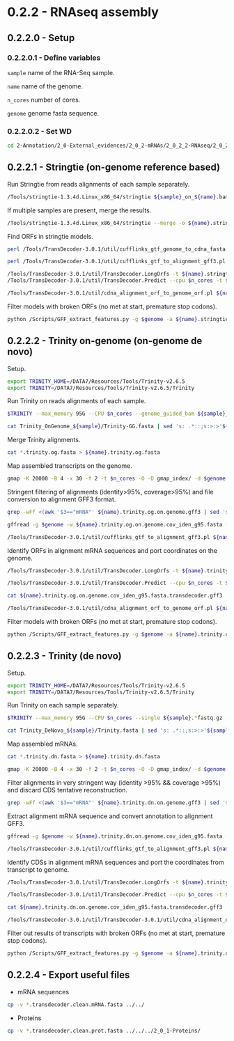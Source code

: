 0.2.2 - RNAseq assembly
=======================

## 0.2.2.0 - Setup

### 0.2.2.0.1 - Define variables

`sample` name of the RNA-Seq sample.

`name` name of the genome.

`n_cores` number of cores.

`genome` genome fasta sequence.

### 0.2.2.0.2 - Set WD

```bash
cd 2-Annotation/2_0-External_evidences/2_0_2-mRNAs/2_0_2_2-RNAseq/2_0_2_2_2-RNAseq_assembly
```

0.2.2.1 - Stringtie (on-genome reference based)
-----------------------------------------------

Run Stringtie from reads alignments of each sample separately.

``` bash
/Tools/stringtie-1.3.4d.Linux_x86_64/stringtie ${sample}_on_${name}.bam -p $n_cores -v -l STRG_${sample}_on_${name} -o ${sample}_on_${name}.stringtie.gtf -A ${sample}_on_${name}.stringtie.abundance.txt 2> err | tee log
```

If multiple samples are present, merge the results.

``` bash
/Tools/stringtie-1.3.4d.Linux_x86_64/stringtie --merge -o ${name}.stringtie.gtf -i -l STRG.${name} *_on_${name}.stringtie.gtf
```

Find ORFs in stringtie models.

``` bash
perl /Tools/TransDecoder-3.0.1/util/cufflinks_gtf_genome_to_cdna_fasta.pl ${name}.stringtie.gtf $genome > ${name}.stringtie.exon.fasta

perl /Tools/TransDecoder-3.0.1/util/cufflinks_gtf_to_alignment_gff3.pl ${name}.stringtie.gtf > ${name}.stringtie.alignment.gff3

/Tools/TransDecoder-3.0.1/util/TransDecoder.LongOrfs -t ${name}.stringtie.exon.fasta
/Tools/TransDecoder-3.0.1/util/TransDecoder.Predict --cpu $n_cores -t ${name}.stringtie.exon.fasta

/Tools/TransDecoder-3.0.1/util/cdna_alignment_orf_to_genome_orf.pl ${name}.stringtie.exon.fasta.transdecoder.gff3 ${name}.stringtie.alignment.gff3 ${name}.stringtie.exon.fasta > ${name}.stringtie.transdecoder.gff3
```

Filter models with broken ORFs (no met at start, premature stop codons).

``` bash
python /Scripts/GFF_extract_features.py -g $genome -a ${name}.stringtie.transdecoder.gff3 -p ${name}.stringtie.transdecoder.clean > ${name}.stringtie.transdecoder.clean.log
```

0.2.2.2 - Trinity on-genome (on-genome de novo)
-----------------------------------------------

Setup.

``` bash
export TRINITY_HOME=/DATA7/Resources/Tools/Trinity-v2.6.5
export TRINITY=/DATA7/Resources/Tools/Trinity-v2.6.5/Trinity
```

Run Trinity on reads alignments of each sample.

``` bash
$TRINITY --max_memory 95G --CPU $n_cores --genome_guided_bam ${sample}_on_${name}.bam --genome_guided_max_intron 15000 --min_contig_length 200 --normalize_max_read_cov 30 --jaccard_clip --output Trinity_OnGenome_${sample} 2>&1 > Trinity_OnGenome_${sample}.trinity_log.txt

cat Trinity_OnGenome_${sample}/Trinity-GG.fasta | sed 's: .*::;s:>:>'${sample}'-:' > ${sample}.trinity.og.fasta
```

Merge Trinity alignments.

``` bash
cat *.trinity.og.fasta > ${name}.trinity.og.fasta
```

Map assembled transcripts on the genome.

``` bash
gmap -K 20000 -B 4 -x 30 -f 2 -t $n_cores -O -D gmap_index/ -d $genome ${name}.trinity.og.fasta > ${name}.trinity.og.on.genome.gff3 2>> ${name}.trinity.og.on.genome.err
```

Stringent filtering of alignments (identity\>95%, coverage\>95%) and file conversion to alignment GFF3 format.

``` bash
grep -wFf <(awk '$3=="mRNA"' ${name}.trinity.og.on.genome.gff3 | sed 's:;:\t:g;s:=:\t:g' | awk '$16>95 && $18>95 {print $14; print $10}') ${name}.trinity.og.on.genome.gff3| awk '$3!="CDS"' > ${name}.trinity.og.on.genome.cov_iden_g95.gff3

gffread -g $genome -w ${name}.trinity.og.on.genome.cov_iden_g95.fasta -o - -T ${name}.trinity.og.on.genome.cov_iden_g95.gff3 > ${name}.trinity.og.on.genome.cov_iden_g95.gtf

/Tools/TransDecoder-3.0.1/util/cufflinks_gtf_to_alignment_gff3.pl ${name}.trinity.og.on.genome.cov_iden_g95.gtf > ${name}.trinity.og.on.genome.cov_iden_g95.alignment.gff3
```

Identify ORFs in alignment mRNA sequences and port coordinates on the genome.

``` bash
/Tools/TransDecoder-3.0.1/util/TransDecoder.LongOrfs -t ${name}.trinity.og.on.genome.cov_iden_g95.fasta

/Tools/TransDecoder-3.0.1/util/TransDecoder.Predict --cpu $n_cores -t ${name}.trinity.og.on.genome.cov_iden_g95.fasta

cat ${name}.trinity.og.on.genome.cov_iden_g95.fasta.transdecoder.gff3 | awk '$7!="-"' > ${name}.trinity.og.on.genome.cov_iden_g95.fasta.transdecoder.no_minus.gff3

/Tools/TransDecoder-3.0.1/util/cdna_alignment_orf_to_genome_orf.pl ${name}.trinity.og.on.genome.cov_iden_g95.fasta.transdecoder.no_minus.gff3 ${name}.trinity.og.on.genome.cov_iden_g95.alignment.gff3 ${name}.trinity.og.on.genome.cov_iden_g95.fasta > ${name}.trinity.og.transdecoder.gff3
```

Filter models with broken ORFs (no met at start, premature stop codons).

``` bash
python /Scripts/GFF_extract_features.py -g $genome -a ${name}.trinity.og.transdecoder.gff3 -p ${name}.trinity.og.transdecoder.clean 2> ${name}.trinity.og.transdecoder.clean.log
```

0.2.2.3 - Trinity (de novo)
---------------------------

Setup.

``` bash
export TRINITY_HOME=/DATA7/Resources/Tools/Trinity-v2.6.5
export TRINITY=/DATA7/Resources/Tools/Trinity-v2.6.5/Trinity
```

Run Trinity on each sample separately.

``` bash
$TRINITY --max_memory 95G --CPU $n_cores --single ${sample}.*fastq.gz --seqType fq --min_contig_length 200 --normalize_max_read_cov 30 --jaccard_clip --output Trinity_DeNovo_${sample} 2>&1 > Trinity_DeNovo_${sample}.trinity_log.txt

cat Trinity_DeNovo_${sample}/Trinity.fasta | sed 's: .*::;s:>:>'${sample}'_:' > ${sample}.trinity.dn.fasta
```

Map assembled mRNAs.

``` bash
cat *.trinity.dn.fasta > ${name}.trinity.dn.fasta

gmap -K 20000 -B 4 -x 30 -f 2 -t $n_cores -O -D gmap_index/ -d $genome ${name}.trinity.dn.fasta > ${name}.trinity.dn.on.genome.gff3 2>> ${name}.trinity.dn.on.genome.err
```

Filter alignments in very stringent way (identity \>95% && coverage \>95%) and discard CDS tentative reconstruction.

``` bash
grep -wFf <(awk '$3=="mRNA"' ${name}.trinity.dn.on.genome.gff3 | sed 's:;:\t:g;s:=:\t:g' | awk '$16>95 && $18>95 {print $14; print $10}') ${name}.trinity.dn.on.genome.gff3 | awk '$3!="CDS"'> ${name}.trinity.dn.on.genome.cov_iden_g95.gff3
```

Extract alignment mRNA sequence and convert annotation to alignment GFF3.

``` bash
gffread -g $genome -w ${name}.trinity.dn.on.genome.cov_iden_g95.fasta -o - -T ${name}.trinity.dn.on.genome.cov_iden_g95.gff3 > ${name}.trinity.dn.on.genome.cov_iden_g95.gtf

/Tools/TransDecoder-3.0.1/util/cufflinks_gtf_to_alignment_gff3.pl ${name}.trinity.dn.on.genome.cov_iden_g95.gtf > ${name}.trinity.dn.on.genome.cov_iden_g95.alignment.gff3
```

Identify CDSs in alignment mRNA sequences and port the coordinates from transcript to genome.

``` bash
/Tools/TransDecoder-3.0.1/util/TransDecoder.LongOrfs -t ${name}.trinity.dn.on.genome.cov_iden_g95.fasta

/Tools/TransDecoder-3.0.1/util/TransDecoder.Predict --cpu $n_cores -t ${name}.trinity.dn.on.genome.cov_iden_g95.fasta

cat ${name}.trinity.dn.on.genome.cov_iden_g95.fasta.transdecoder.gff3 | awk '$7!="-"' > ${name}.trinity.dn.on.genome.cov_iden_g95.fasta.transdecoder.no_minus.gff3

/Tools/TransDecoder-3.0.1/util/TransDecoder-3.0.1/util/cdna_alignment_orf_to_genome_orf.pl ${name}.trinity.dn.on.genome.cov_iden_g95.fasta.transdecoder.no_minus.gff3 ${name}.trinity.dn.on.genome.cov_iden_g95.alignment.gff3 ${name}.trinity.dn.on.genome.cov_iden_g95.fasta > ${name}.trinity.dn.transdecoder.gff3
```

Filter out results of transcripts with broken ORFs (no met at start, premature stop codons).

``` bash
python /Scripts/GFF_extract_features.py -g $genome -a ${name}.trinity.dn.transdecoder.gff3 -p ${name}.trinity.dn.transdecoder.clean 2> ${name}.trinity.dn.transdecoder.clean.log
```

0.2.2.4 - Export useful files
-----------------------------

-   mRNA sequences

``` bash
cp -v *.transdecoder.clean.mRNA.fasta ../../
```

-   Proteins

``` bash
cp -v *.transdecoder.clean.prot.fasta ../../../2_0_1-Proteins/
```


